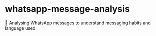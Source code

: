 # whatsapp-message-analysis
💬 Analysing WhatsApp messages to understand messaging habits and language used. 
